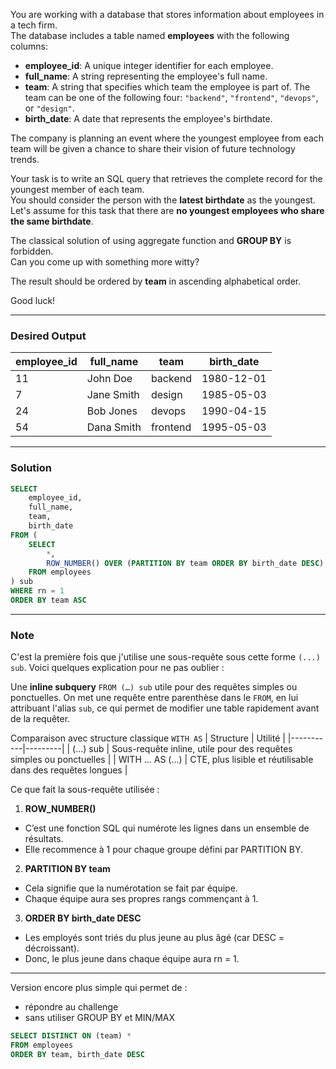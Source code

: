 You are working with a database that stores information about employees in a tech firm.  
The database includes a table named **employees** with the following columns:  

- **employee_id**: A unique integer identifier for each employee.  
- **full_name**: A string representing the employee's full name.  
- **team**: A string that specifies which team the employee is part of. The team can be one of the following four: `"backend"`, `"frontend"`, `"devops"`, or `"design"`.  
- **birth_date**: A date that represents the employee's birthdate.  

The company is planning an event where the youngest employee from each team will be given a chance to share their vision of future technology trends.  

Your task is to write an SQL query that retrieves the complete record for the youngest member of each team.  
You should consider the person with the **latest birthdate** as the youngest.  
Let's assume for this task that there are **no youngest employees who share the same birthdate**.  

The classical solution of using aggregate function and **GROUP BY** is forbidden.  
Can you come up with something more witty?  

The result should be ordered by **team** in ascending alphabetical order.  

Good luck!  

---

### Desired Output  

| employee_id | full_name   | team     | birth_date  |
|-------------|-------------|----------|-------------|
| 11          | John Doe    | backend  | 1980-12-01  |
| 7           | Jane Smith  | design   | 1985-05-03  |
| 24          | Bob Jones   | devops   | 1990-04-15  |
| 54          | Dana Smith  | frontend | 1995-05-03  |

---

### Solution  

```sql
SELECT 
    employee_id, 
    full_name, 
    team, 
    birth_date
FROM (
    SELECT 
        *, 
        ROW_NUMBER() OVER (PARTITION BY team ORDER BY birth_date DESC) AS rn
    FROM employees
) sub
WHERE rn = 1
ORDER BY team ASC
```

---

### Note

C'est la première fois que j'utilise une sous-requête sous cette forme `(...) sub`. Voici quelques explication pour ne pas oublier : 

Une **inline subquery** `FROM (…) sub` utile pour des requêtes simples ou ponctuelles. On met une requête entre parenthèse dans le `FROM`, en lui attribuant l'alias `sub`, ce qui permet de modifier une table rapidement avant de la requêter.

Comparaison avec structure classique `WITH AS`
| Structure | Utilité |
|-----------|---------|
| (...) sub | Sous-requête inline, utile pour des requêtes simples ou ponctuelles |
| WITH ... AS (...) | CTE, plus lisible et réutilisable dans des requêtes longues |

Ce que fait la sous-requête utilisée :
1. **ROW_NUMBER()**
- C’est une fonction SQL qui numérote les lignes dans un ensemble de résultats.
- Elle recommence à 1 pour chaque groupe défini par PARTITION BY.
2. **PARTITION BY team**
- Cela signifie que la numérotation se fait par équipe.
- Chaque équipe aura ses propres rangs commençant à 1.
3. **ORDER BY birth_date DESC**
- Les employés sont triés du plus jeune au plus âgé (car DESC = décroissant).
- Donc, le plus jeune dans chaque équipe aura rn = 1.

---

Version encore plus simple qui permet de :
- répondre au challenge
- sans utiliser GROUP BY et MIN/MAX
```sql
SELECT DISTINCT ON (team) * 
FROM employees
ORDER BY team, birth_date DESC
```
